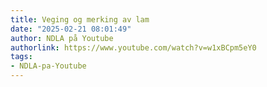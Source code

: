 ```yaml
---
title: Veging og merking av lam
date: "2025-02-21 08:01:49"
author: NDLA på Youtube
authorlink: https://www.youtube.com/watch?v=w1xBCpm5eY0
tags:
- NDLA-pa-Youtube
---
```

